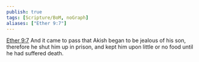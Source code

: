 ```yaml
---
publish: true
tags: [Scripture/BoM, noGraph]
aliases: ["Ether 9:7"]
---
```

[Ether 9:7](https://churchofjesuschrist.org/study/scriptures/bofm/ether/9?lang=eng&id=p7#p7) And it came to pass that Akish began to be jealous of his son, therefore he shut him up in prison, and kept him upon little or no food until he had suffered death.
